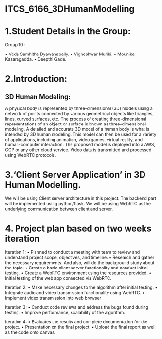 # ITCS_6166_3DHumanModelling
# 1.Student Details in the Group:
Group 10 :

  •	Veda Samhitha Dyawanapally. 
  •	Vigneshwar Muriki.
  •	Mounika Kasaragadda.
  •	Deepthi Gade.

# 2.Introduction:
## 3D Human Modeling:
A physical body is represented by three-dimensional (3D) models using a network of points connected by various geometrical objects like triangles, lines, curved surfaces, etc. The process of creating three-dimensional representations of an object or surface is known as three-dimensional modeling. A detailed and accurate 3D model of a human body is what is intended by 3D human modeling. This model can then be used for a variety of applications, including animation, video games, virtual reality, and human-computer interaction.
The proposed model is deployed into a AWS, GCP or any other cloud service. Video data is transmitted and processed using WebRTC protocols.


# 3.‘Client Server Application’ in 3D Human Modelling.
We will be using Client server architecture in this project. The backend part will be implemented using python/flask. We will be using WebRTC as the underlying communication between client and server.
# 4. Project plan based on two weeks iteration 
Iteration 1: 
•	Planned to conduct a meeting with team to review and understand project scope, objectives, and timeline. 
•	Research and gather the necessary requirements. And also, will do the background study about the topic.
•	Create a basic client server functionality and conduct initial testing.
•	Create a WebRTC environment using the resources provided.
•	Initial testing of the web app connected via WebRTC.

Iteration 2:
•	Make necessary changes to the algorithm after initial testing.
•	Integrate audio and video transmission functionality using WebRTC.
•	Implement video transmission into web browser

Iteration 3:
•	Conduct code reviews and address the bugs found during testing.
•	Improve performance, scalability of the algorithm.

Iteration 4:
•	Evaluates the results and complete documentation for the project.
•	Presentation on the final project.
•	Upload the final report as well as the code onto canvas.

